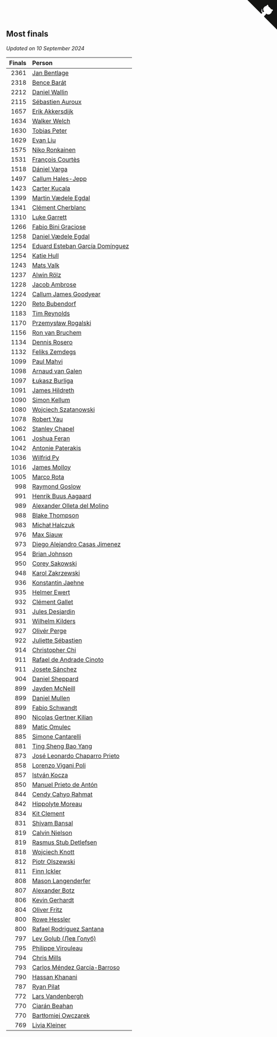 ## Most finals

*Updated on 10 September 2024*

| Finals | Person |
| ---: | :--- |
| 2361 | [Jan Bentlage](https://www.worldcubeassociation.org/persons/2010BENT01) |
| 2318 | [Bence Barát](https://www.worldcubeassociation.org/persons/2008BARA01) |
| 2212 | [Daniel Wallin](https://www.worldcubeassociation.org/persons/2013WALL03) |
| 2115 | [Sébastien Auroux](https://www.worldcubeassociation.org/persons/2008AURO01) |
| 1657 | [Erik Akkersdijk](https://www.worldcubeassociation.org/persons/2005AKKE01) |
| 1634 | [Walker Welch](https://www.worldcubeassociation.org/persons/2011WELC01) |
| 1630 | [Tobias Peter](https://www.worldcubeassociation.org/persons/2014PETE03) |
| 1629 | [Evan Liu](https://www.worldcubeassociation.org/persons/2009LIUE01) |
| 1575 | [Niko Ronkainen](https://www.worldcubeassociation.org/persons/2010RONK01) |
| 1531 | [François Courtès](https://www.worldcubeassociation.org/persons/2008COUR01) |
| 1518 | [Dániel Varga](https://www.worldcubeassociation.org/persons/2008VARG01) |
| 1497 | [Callum Hales-Jepp](https://www.worldcubeassociation.org/persons/2012HALE01) |
| 1423 | [Carter Kucala](https://www.worldcubeassociation.org/persons/2015KUCA01) |
| 1399 | [Martin Vædele Egdal](https://www.worldcubeassociation.org/persons/2013EGDA02) |
| 1341 | [Clément Cherblanc](https://www.worldcubeassociation.org/persons/2014CHER05) |
| 1310 | [Luke Garrett](https://www.worldcubeassociation.org/persons/2017GARR05) |
| 1266 | [Fabio Bini Graciose](https://www.worldcubeassociation.org/persons/2010GRAC02) |
| 1258 | [Daniel Vædele Egdal](https://www.worldcubeassociation.org/persons/2013EGDA01) |
| 1254 | [Eduard Esteban García Domínguez](https://www.worldcubeassociation.org/persons/2011EDUA01) |
| 1254 | [Katie Hull](https://www.worldcubeassociation.org/persons/2010HULL01) |
| 1243 | [Mats Valk](https://www.worldcubeassociation.org/persons/2007VALK01) |
| 1237 | [Alwin Rölz](https://www.worldcubeassociation.org/persons/2016ROLZ01) |
| 1228 | [Jacob Ambrose](https://www.worldcubeassociation.org/persons/2010AMBR01) |
| 1224 | [Callum James Goodyear](https://www.worldcubeassociation.org/persons/2012GOOD02) |
| 1220 | [Reto Bubendorf](https://www.worldcubeassociation.org/persons/2012BUBE01) |
| 1183 | [Tim Reynolds](https://www.worldcubeassociation.org/persons/2005REYN01) |
| 1170 | [Przemysław Rogalski](https://www.worldcubeassociation.org/persons/2013ROGA02) |
| 1156 | [Ron van Bruchem](https://www.worldcubeassociation.org/persons/2003BRUC01) |
| 1134 | [Dennis Rosero](https://www.worldcubeassociation.org/persons/2010ROSE03) |
| 1132 | [Feliks Zemdegs](https://www.worldcubeassociation.org/persons/2009ZEMD01) |
| 1099 | [Paul Mahvi](https://www.worldcubeassociation.org/persons/2012MAHV01) |
| 1098 | [Arnaud van Galen](https://www.worldcubeassociation.org/persons/2006GALE01) |
| 1097 | [Łukasz Burliga](https://www.worldcubeassociation.org/persons/2013BURL01) |
| 1091 | [James Hildreth](https://www.worldcubeassociation.org/persons/2009HILD01) |
| 1090 | [Simon Kellum](https://www.worldcubeassociation.org/persons/2016KELL12) |
| 1080 | [Wojciech Szatanowski](https://www.worldcubeassociation.org/persons/2011SZAT01) |
| 1078 | [Robert Yau](https://www.worldcubeassociation.org/persons/2009YAUR01) |
| 1062 | [Stanley Chapel](https://www.worldcubeassociation.org/persons/2016CHAP04) |
| 1061 | [Joshua Feran](https://www.worldcubeassociation.org/persons/2011FERA01) |
| 1042 | [Antonie Paterakis](https://www.worldcubeassociation.org/persons/2012PATE01) |
| 1036 | [Wilfrid Py](https://www.worldcubeassociation.org/persons/2016PYWI01) |
| 1016 | [James Molloy](https://www.worldcubeassociation.org/persons/2011MOLL01) |
| 1005 | [Marco Rota](https://www.worldcubeassociation.org/persons/2009ROTA01) |
| 998 | [Raymond Goslow](https://www.worldcubeassociation.org/persons/2014GOSL01) |
| 991 | [Henrik Buus Aagaard](https://www.worldcubeassociation.org/persons/2006BUUS01) |
| 989 | [Alexander Olleta del Molino](https://www.worldcubeassociation.org/persons/2008OLLE01) |
| 988 | [Blake Thompson](https://www.worldcubeassociation.org/persons/2010THOM03) |
| 983 | [Michał Halczuk](https://www.worldcubeassociation.org/persons/2006HALC01) |
| 976 | [Max Siauw](https://www.worldcubeassociation.org/persons/2017SIAU02) |
| 973 | [Diego Alejandro Casas Jimenez](https://www.worldcubeassociation.org/persons/2014JIME05) |
| 954 | [Brian Johnson](https://www.worldcubeassociation.org/persons/2013JOHN10) |
| 950 | [Corey Sakowski](https://www.worldcubeassociation.org/persons/2011SAKO01) |
| 948 | [Karol Zakrzewski](https://www.worldcubeassociation.org/persons/2014ZAKR01) |
| 936 | [Konstantin Jaehne](https://www.worldcubeassociation.org/persons/2015JAEH01) |
| 935 | [Helmer Ewert](https://www.worldcubeassociation.org/persons/2015EWER01) |
| 932 | [Clément Gallet](https://www.worldcubeassociation.org/persons/2004GALL02) |
| 931 | [Jules Desjardin](https://www.worldcubeassociation.org/persons/2010DESJ01) |
| 931 | [Wilhelm Kilders](https://www.worldcubeassociation.org/persons/2010KILD02) |
| 927 | [Olivér Perge](https://www.worldcubeassociation.org/persons/2007PERG01) |
| 922 | [Juliette Sébastien](https://www.worldcubeassociation.org/persons/2014SEBA01) |
| 914 | [Christopher Chi](https://www.worldcubeassociation.org/persons/2014CHIC01) |
| 911 | [Rafael de Andrade Cinoto](https://www.worldcubeassociation.org/persons/2007CINO01) |
| 911 | [Josete Sánchez](https://www.worldcubeassociation.org/persons/2015SANC18) |
| 904 | [Daniel Sheppard](https://www.worldcubeassociation.org/persons/2009SHEP01) |
| 899 | [Jayden McNeill](https://www.worldcubeassociation.org/persons/2012MCNE01) |
| 899 | [Daniel Mullen](https://www.worldcubeassociation.org/persons/2016MULL04) |
| 899 | [Fabio Schwandt](https://www.worldcubeassociation.org/persons/2014SCHW02) |
| 890 | [Nicolas Gertner Kilian](https://www.worldcubeassociation.org/persons/2013GERT01) |
| 889 | [Matic Omulec](https://www.worldcubeassociation.org/persons/2010OMUL02) |
| 885 | [Simone Cantarelli](https://www.worldcubeassociation.org/persons/2012CANT02) |
| 881 | [Ting Sheng Bao Yang](https://www.worldcubeassociation.org/persons/2008BAOY01) |
| 873 | [José Leonardo Chaparro Prieto](https://www.worldcubeassociation.org/persons/2011CHAP01) |
| 858 | [Lorenzo Vigani Poli](https://www.worldcubeassociation.org/persons/2007POLI01) |
| 857 | [István Kocza](https://www.worldcubeassociation.org/persons/2005KOCZ01) |
| 850 | [Manuel Prieto de Antón](https://www.worldcubeassociation.org/persons/2015ANTO04) |
| 844 | [Cendy Cahyo Rahmat](https://www.worldcubeassociation.org/persons/2010RAHM02) |
| 842 | [Hippolyte Moreau](https://www.worldcubeassociation.org/persons/2008MORE02) |
| 834 | [Kit Clement](https://www.worldcubeassociation.org/persons/2008CLEM01) |
| 831 | [Shivam Bansal](https://www.worldcubeassociation.org/persons/2011BANS02) |
| 819 | [Calvin Nielson](https://www.worldcubeassociation.org/persons/2014NIEL03) |
| 819 | [Rasmus Stub Detlefsen](https://www.worldcubeassociation.org/persons/2014DETL01) |
| 818 | [Wojciech Knott](https://www.worldcubeassociation.org/persons/2011KNOT01) |
| 812 | [Piotr Olszewski](https://www.worldcubeassociation.org/persons/2013OLSZ02) |
| 811 | [Finn Ickler](https://www.worldcubeassociation.org/persons/2012ICKL01) |
| 808 | [Mason Langenderfer](https://www.worldcubeassociation.org/persons/2013LANG03) |
| 807 | [Alexander Botz](https://www.worldcubeassociation.org/persons/2013BOTZ01) |
| 806 | [Kevin Gerhardt](https://www.worldcubeassociation.org/persons/2013GERH01) |
| 804 | [Oliver Fritz](https://www.worldcubeassociation.org/persons/2014FRIT02) |
| 800 | [Rowe Hessler](https://www.worldcubeassociation.org/persons/2007HESS01) |
| 800 | [Rafael Rodriguez Santana](https://www.worldcubeassociation.org/persons/2012SANT12) |
| 797 | [Lev Golub (Лев Голуб)](https://www.worldcubeassociation.org/persons/2014HOLU01) |
| 795 | [Philippe Virouleau](https://www.worldcubeassociation.org/persons/2008VIRO01) |
| 794 | [Chris Mills](https://www.worldcubeassociation.org/persons/2014MILL04) |
| 793 | [Carlos Méndez García-Barroso](https://www.worldcubeassociation.org/persons/2010GARC02) |
| 790 | [Hassan Khanani](https://www.worldcubeassociation.org/persons/2018KHAN26) |
| 787 | [Ryan Pilat](https://www.worldcubeassociation.org/persons/2016PILA03) |
| 772 | [Lars Vandenbergh](https://www.worldcubeassociation.org/persons/2003VAND01) |
| 770 | [Ciarán Beahan](https://www.worldcubeassociation.org/persons/2012BEAH01) |
| 770 | [Bartłomiej Owczarek](https://www.worldcubeassociation.org/persons/2013OWCZ01) |
| 769 | [Livia Kleiner](https://www.worldcubeassociation.org/persons/2013KLEI03) |


<a href="https://github.com/jonatanklosko/wca_statistics" class="github-corner" aria-label="View source on Github"><svg width="80" height="80" viewBox="0 0 250 250" style="fill:#151513; color:#fff; position: absolute; top: 0; border: 0; right: 0;" aria-hidden="true"><path d="M0,0 L115,115 L130,115 L142,142 L250,250 L250,0 Z"></path><path d="M128.3,109.0 C113.8,99.7 119.0,89.6 119.0,89.6 C122.0,82.7 120.5,78.6 120.5,78.6 C119.2,72.0 123.4,76.3 123.4,76.3 C127.3,80.9 125.5,87.3 125.5,87.3 C122.9,97.6 130.6,101.9 134.4,103.2" fill="currentColor" style="transform-origin: 130px 106px;" class="octo-arm"></path><path d="M115.0,115.0 C114.9,115.1 118.7,116.5 119.8,115.4 L133.7,101.6 C136.9,99.2 139.9,98.4 142.2,98.6 C133.8,88.0 127.5,74.4 143.8,58.0 C148.5,53.4 154.0,51.2 159.7,51.0 C160.3,49.4 163.2,43.6 171.4,40.1 C171.4,40.1 176.1,42.5 178.8,56.2 C183.1,58.6 187.2,61.8 190.9,65.4 C194.5,69.0 197.7,73.2 200.1,77.6 C213.8,80.2 216.3,84.9 216.3,84.9 C212.7,93.1 206.9,96.0 205.4,96.6 C205.1,102.4 203.0,107.8 198.3,112.5 C181.9,128.9 168.3,122.5 157.7,114.1 C157.9,116.9 156.7,120.9 152.7,124.9 L141.0,136.5 C139.8,137.7 141.6,141.9 141.8,141.8 Z" fill="currentColor" class="octo-body"></path></svg></a><style>.github-corner:hover .octo-arm{animation:octocat-wave 560ms ease-in-out}@keyframes octocat-wave{0%,100%{transform:rotate(0)}20%,60%{transform:rotate(-25deg)}40%,80%{transform:rotate(10deg)}}@media (max-width:500px){.github-corner:hover .octo-arm{animation:none}.github-corner .octo-arm{animation:octocat-wave 560ms ease-in-out}}</style>
